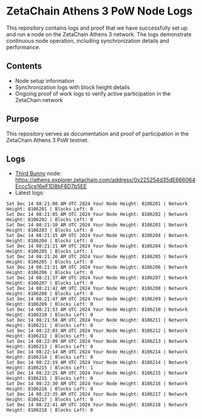 # ZetaChain Athens 3 PoW Node Logs
This repository contains logs and proof that we have successfully set up and run a node on the ZetaChain Athens 3 network. The logs demonstrate continuous node operation, including synchronization details and performance.

## Contents
- Node setup information
- Synchronization logs with block height details
- Ongoing proof of work logs to verify active participation in the ZetaChain network

## Purpose
This repository serves as documentation and proof of participation in the ZetaChain Athens 3 PoW testnet.

## Logs

- [Third Bunny](https://thirdbunny.xyz/) node: https://athens.explorer.zetachain.com/address/0x225254d35dE666064Eccc5ce16eF1D8bF8D7b5EE
- Latest logs:
```
Sat Dec 14 08:21:00 AM UTC 2024 Your Node Height: 8106201 | Network Height: 8106201 | Blocks Left: 0
Sat Dec 14 08:21:05 AM UTC 2024 Your Node Height: 8106202 | Network Height: 8106202 | Blocks Left: 0
Sat Dec 14 08:21:10 AM UTC 2024 Your Node Height: 8106203 | Network Height: 8106203 | Blocks Left: 0
Sat Dec 14 08:21:15 AM UTC 2024 Your Node Height: 8106204 | Network Height: 8106204 | Blocks Left: 0
Sat Dec 14 08:21:21 AM UTC 2024 Your Node Height: 8106204 | Network Height: 8106205 | Blocks Left: 1
Sat Dec 14 08:21:26 AM UTC 2024 Your Node Height: 8106205 | Network Height: 8106205 | Blocks Left: 0
Sat Dec 14 08:21:31 AM UTC 2024 Your Node Height: 8106206 | Network Height: 8106206 | Blocks Left: 0
Sat Dec 14 08:21:37 AM UTC 2024 Your Node Height: 8106207 | Network Height: 8106207 | Blocks Left: 0
Sat Dec 14 08:21:42 AM UTC 2024 Your Node Height: 8106208 | Network Height: 8106208 | Blocks Left: 0
Sat Dec 14 08:21:47 AM UTC 2024 Your Node Height: 8106209 | Network Height: 8106209 | Blocks Left: 0
Sat Dec 14 08:21:53 AM UTC 2024 Your Node Height: 8106210 | Network Height: 8106210 | Blocks Left: 0
Sat Dec 14 08:21:58 AM UTC 2024 Your Node Height: 8106211 | Network Height: 8106211 | Blocks Left: 0
Sat Dec 14 08:22:03 AM UTC 2024 Your Node Height: 8106212 | Network Height: 8106212 | Blocks Left: 0
Sat Dec 14 08:22:09 AM UTC 2024 Your Node Height: 8106213 | Network Height: 8106213 | Blocks Left: 0
Sat Dec 14 08:22:14 AM UTC 2024 Your Node Height: 8106214 | Network Height: 8106214 | Blocks Left: 0
Sat Dec 14 08:22:19 AM UTC 2024 Your Node Height: 8106214 | Network Height: 8106215 | Blocks Left: 1
Sat Dec 14 08:22:25 AM UTC 2024 Your Node Height: 8106215 | Network Height: 8106215 | Blocks Left: 0
Sat Dec 14 08:22:30 AM UTC 2024 Your Node Height: 8106216 | Network Height: 8106216 | Blocks Left: 0
Sat Dec 14 08:22:35 AM UTC 2024 Your Node Height: 8106217 | Network Height: 8106217 | Blocks Left: 0
Sat Dec 14 08:22:41 AM UTC 2024 Your Node Height: 8106218 | Network Height: 8106218 | Blocks Left: 0
```
